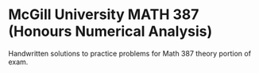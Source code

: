 # McGill University MATH 387 (Honours Numerical Analysis)
Handwritten solutions to practice problems for Math 387 theory portion of exam.


